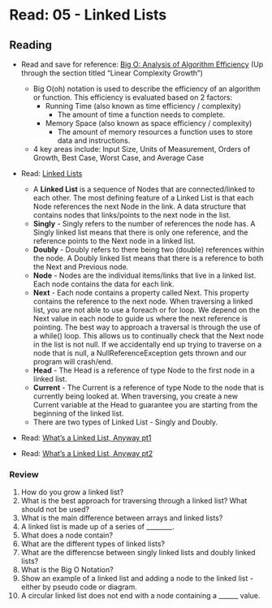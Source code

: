 # Read: 05 - Linked Lists

## Reading

* Read and save for reference: [Big O: Analysis of Algorithm Efficiency](https://codefellows.github.io/common_curriculum/data_structures_and_algorithms/Code_401/class-05/resources/big_oh.html) (Up through the section titled “Linear Complexity Growth”)
  * Big O(oh) notation is used to describe the efficiency of an algorithm or function. This efficiency is evaluated based on 2 factors:
    * Running Time (also known as time efficiency / complexity)
      * The amount of time a function needs to complete.
    * Memory Space (also known as space efficiency / complexity)
      * The amount of memory resources a function uses to store data and instructions.
  * 4 key areas include: Input Size, Units of Measurement, Orders of Growth, Best Case, Worst Case, and Average Case  

* Read: [Linked Lists](https://codefellows.github.io/common_curriculum/data_structures_and_algorithms/Code_401/class-05/resources/singly_linked_list.html)

  * A **Linked List** is a sequence of Nodes that are connected/linked to each other. The most defining feature of a Linked List is that each Node references the next Node in the link. A data structure that contains nodes that links/points to the next node in the list.
  * **Singly** - Singly refers to the number of references the node has. A Singly linked list means that there is only one reference, and the reference points to the Next node in a linked list.
  * **Doubly** - Doubly refers to there being two (double) references within the node. A Doubly linked list means that there is a reference to both the Next and Previous node.
  * **Node** - Nodes are the individual items/links that live in a linked list. Each node contains the data for each link.
  * **Next** - Each node contains a property called Next. This property contains the reference to the next node. When traversing a linked list, you are not able to use a foreach or for loop. We depend on the Next value in each node to guide us where the next reference is pointing. The best way to approach a traversal is through the use of a while() loop. This allows us to continually check that the Next node in the list is not null. If we accidentally end up trying to traverse on a node that is null, a NullReferenceException gets thrown and our program will crash/end.
  * **Head** - The Head is a reference of type Node to the first node in a linked list.
  * **Current** - The Current is a reference of type Node to the node that is currently being looked at. When traversing, you create a new Current variable at the Head to guarantee you are starting from the beginning of the linked list.
  * There are two types of Linked List - Singly and Doubly. 
* Read: [What’s a Linked List, Anyway pt1](https://medium.com/basecs/whats-a-linked-list-anyway-part-1-d8b7e6508b9d)
* Read: [What’s a Linked List, Anyway pt2](https://medium.com/basecs/whats-a-linked-list-anyway-part-2-131d96f71996)

### Review

1. How do you grow a linked list?
2. What is the best approach for traversing through a linked list? What should not be used?
3. What is the main difference between arrays and linked lists?
4. A linked list is made up of a series of ________.
5. What does a node contain?
6. What are the different types of linked lists?
7. What are the differencse between singly linked lists and doubly linked lists?
8. What is the Big O Notation?
9. Show an example of a linked list and adding a node to the linked list - either by pseudo code or diagram.
10. A circular linked list does not end with a node containing a  ______ value.
